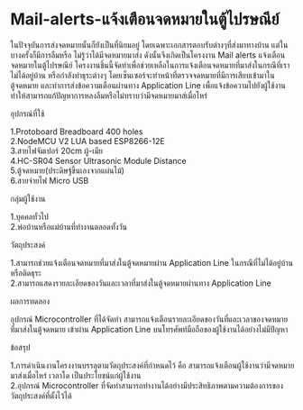 # Mail-alerts-แจ้งเตือนจดหมายในตู้ไปรษณีย์<br>
  <p>ในปัจจุบันการส่งจดหมายนั้นก็ยังเป็นที่นิยมอยู่ โดยเฉพาะเอกสารตอบรับต่างๆที่ส่งมาทางบ้าน แต่ในบางครั้งก็มีการลืมหรือ ไม่รู้ว่าได้มีจดหมายมาส่ง ดังนั้นจึงเกิดเป็นโครงงาน Mail alerts แจ้งเตือนจดหมายในตู้ไปรษณีย์ โครงงานชิ้นนี้จัดทำเพื่อช่วยเหลือในการแจ้งเตือนจดหมายที่มาส่งในกรณีที่เราไม่ได้อยู่บ้าน หรือกำลังทำธุระต่างๆ โดยเซ็นเซอร์จะทำหน้าที่ตรวจจดหมายที่มีการเสียบเข้ามาในตู้จดหมาย และทำการส่งข้อความเตือนผ่านทาง Application Line เพื่อแจ้งข้อความไปยังผู้ใช้งาน ทำให้สามารถแก้ปัญหาการหลงลืมหรือไม่ทราบว่ามีจดหมายมาส่เมื่อไหร่<br>
  
  อุปกรณ์ที่ใช้ <br>
<p>
1.Protoboard Breadboard 400 holes<br>
2.NodeMCU V2 LUA based ESP8266-12E<br>
3.สายไฟจัมเปอร์ 20cm ผู้-เมีย<br>
4.HC-SR04 Sensor Ultrasonic Module Distance<br>
5.ตู้จดหมาย(ประดิษฐ์ขึ้นเองจากแผ่นไม้)<br>
6.สายจ่ายไฟ Micro USB<br>

  กลุ่มผู้ใช้งาน<br>
<p>
1.บุคคลทั่วไป <br>
2.พ่อบ้านหรือแม่บ้านที่ทำงานตลอดทั้งวัน <br>

  วัตถุประสงค์<br>
<p>
1.สามารถช่วยแจ้งเตือนจดหมายที่มาส่งในตู้จดหมายผ่าน Application Line ในกรณีที่ไม่ได้อยู่บ้านหรือติดธุระ<br>
2.สามารถแสดงรายละเอียดของวันและเวลาที่มาส่งในตู้จดหมายผ่านทาง Application Line<br>

  ผลการทดลอง<br>
  <p>อุปกรณ์ Microcontroller ที่ได้จัดทำ สามารถแจ้งเตือนรายละเอียดของวันที่และเวลาของจดหมายที่มาส่งในตู้จดหมาย เข้าผ่าน Application Line บนโทรศัพท์มือถือของผู้ใช้งานได้อย่างไม่มีปัญหา<br>

  ข้อสรุป<br>
<p>
1.การดำเนินงานโครงงานบรรลุตามวัตถุประสงค์ที่กำหนดไว้ คือ สามารถแจ้งเตือนผู้ใช้งานว่ามีจดหมายมาส่งเมื่อไหร่ เวลาใด เป็นประโยชน์แก่ผู้ใช้งาน<br>
2.อุปกรณ์ Microcontroller ที่จัดทำสามารถทำงานได้อย่างมีประสิทธิภาพตามความต้องการของวัตถุประสงค์ที่ตั้งไว้ได้<br>



